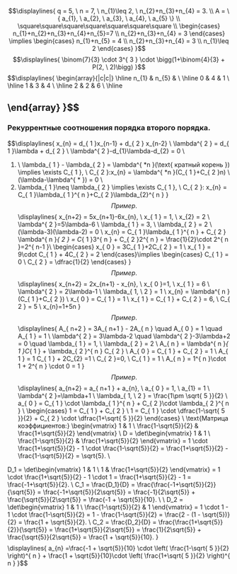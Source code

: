 $$\displaylines{
q = 5, \  n = 7, \  n_{1}\leq 2, \ n_{2}+n_{3}+n_{4} = 3. \\
A = \{ a_{1}, \ a_{2}, \ a_{3}, \ a_{4}, \ a_{5} \} \\
\square\square\square\square\square\square\square \\
\begin{cases}
n_{1}+n_{2}+n_{3}+n_{4}+n_{5}=7  \\
n_{2}+n_{3}+n_{4} = 3
\end{cases} \implies  \begin{cases}
n_{1}+n_{5} = 4 \\
n_{2}+n_{3}+n_{4} = 3  \\
n_{1}\leq 2
\end{cases}
}$$
$$\displaylines{
\binom{7}{3} \cdot 3^{ 3 } \cdot \bigg(1+\binom{4}{3} + P(2, \ 2)\bigg)
}$$
$$\displaylines{
\begin{array}{|c|c|}
\hline 
n_{1} & n_{5} &  \\
\hline 
0 & 4 & 1 \\
\hline 
1 & 3 & 4 \\
\hline 
2 & 2 & 6 \\
\hline 

\end{array}
}$$
---
### Рекуррентные соотношения порядка второго порядка.
$$\displaylines{
x_{n} = d_{ 1 }x_{n-1} + d_{ 2 } x_{n-2} \\
\lambda^{ 2 } = d_{ 1 }\lambda + d_{ 2 } \\
\lambda^{ 2 }-d_{1}\lambda-d_{2} = 0 \\
1) \ \lambda_{ 1 } - \lambda_{ 2 } = \lambda^{ *n }(\text{ кратный корень }) \implies  \exists C_{ 1 }, \ C_{ 2 }:x_{n} = \lambda^{ *n }(C_{ 1 }+C_{ 2 }n) \\
(\lambda-\lambda^{ * }) = 0 \\
2) \lambda_{ 1 }\neq \lambda_{ 2 } \implies  \exists C_{ 1 }, \ C_{ 2 }: x_{n} = C_{ 1 }\lambda_{ 1 }^{ n }+C_{ 2 }\lambda_{2}^{ n }
}$$
Пример.
$$\displaylines{
x_{n+2} = 5x_{n+1}-6x_{n}, \ x_{ 1 } = 1, \ x_{2} = 2 \\
\lambda^{ 2 }=5\lambda-6 \\
\lambda_{ 1 } = 3, \  \lambda_{ 2 } = 2 \\
(\lambda-3)(\lambda-2) = 0 \\
x_{n} = C_{ 1 }\lambda_{ 1 }^{ n } + C_{ 2 } \lambda^{ n }_{ 2 } = C_{ 1 }3^{ n } + C_{ 2 }2^{ n } = \frac{1}{2}\cdot 2^{ n }=2^{ n-1 }\\
\begin{cases}
x_{ 0 } = 3C_{ 1 }+2C_{ 2 } = 1 \\
x_{ 1 } = 9\cdot C_{ 1 } + 4C_{ 2 } = 2 
\end{cases}\implies \begin{cases}
C_{ 1 } = 0  \\
C_{ 2 } = \dfrac{1}{2} 
\end{cases}
}$$
Пример.
$$\displaylines{
x_{n+2} = 2x_{n+1} - x_{n}, \ x_{ 0 }=1, \ x_{ 1 } = 6 \\
\lambda^{ 2 } = 2\lambda-1 \\
\lambda_{ 1, \ 2 } = 1 \\
x_{n} = \lambda^{ n }(C_{ 1 }+C_{ 2 }) \\
x_{ 0 } = C_{ 1 } = 1 \\
x_{ 1 } = C_{ 1 } + C_{ 2 } = 6, \ C_{ 2 } = 5 \\
x_{n}=1+5n
}$$
Пример.
$$\displaylines{
A_{ n+2 } = 3A_{ n+1 } - 2A_{ n } \quad A_{ 0 } = 1 \quad A_{ 1 } = 1 \\
\lambda^{ 2 } = 3\lambda-2 \quad \lambda^{ 2 }-3\lambda+2 = 0 \quad \lambda_{ 1 } = 1, \  \lambda_{ 2 } = 2 \\
A_{ n } = \lambda^{ n }_{ 1 }C_{ 1 } + \lambda_{ 2 }^{ n } C_{ 2 } \\
A_{ 0 } = C_{ 1 } + C_{ 2 } = 1 \\
A_{ 1 } = 1 C_{ 1 } + 2C_{2} =1 \\
C_{ 2 }=0, \ C_{ 1 } = 1 \\
A_{ n } = 1^{ n }\cdot 1 + 2^{ n } \cdot  0  = 1 
} $$
Пример.
$$\displaylines{
a_{n+2} = a_{ n+1 } + a_{n}, \  a_{ 0 } = 1, \ a_{1} = 1 \\
\lambda^{ 2 }=\lambda+1 \\
\lambda_{ 1, \ 2 } = \frac{1\pm \sqrt{ 5 }}{2} \\
a_{ 0 } = C_{ 1 } \cdot  \lambda_{ 1 }^{ n } + C_{ 2 }\cdot \lambda_{ 2 }^{ n } \\
\begin{cases}
1 = C_{ 1 } + C_{ 2 }  \\
1 = C_{ 1 } \cdot  \dfrac{1-\sqrt{ 5 }}{2} + C_{ 2 } \cdot  \dfrac{1+\sqrt{ 5 }}{2} 
\end{cases} \\
\text{Матрица коэффициентов:} \begin{vmatrix} 1 & 1 \\ \frac{1-\sqrt{5}}{2} & \frac{1+\sqrt{5}}{2} \end{vmatrix} \\
D = \det\begin{vmatrix} 1 & 1 \\ \frac{1-\sqrt{5}}{2} & \frac{1+\sqrt{5}}{2} \end{vmatrix} = 1 \cdot \frac{1+\sqrt{5}}{2} - 1 \cdot \frac{1-\sqrt{5}}{2} = \frac{1+\sqrt{5}}{2} - \frac{1-\sqrt{5}}{2} = \sqrt{5}. \\

D_1 = \det\begin{vmatrix} 1 & 1 \\ 1 & \frac{1+\sqrt{5}}{2} \end{vmatrix} = 1 \cdot \frac{1+\sqrt{5}}{2} - 1 \cdot 1 = \frac{1+\sqrt{5}}{2} - 1 = \frac{-1+\sqrt{5}}{2}. \\
C_1 = \frac{D_1}{D} = \frac{\frac{-1+\sqrt{5}}{2}}{\sqrt{5}} = \frac{-1+\sqrt{5}}{2\sqrt{5}} = \frac{-1}{2\sqrt{5}} + \frac{\sqrt{5}}{2\sqrt{5}} = \frac{-1 + \sqrt{5}}{10}. \\
\\
D_2 = \det\begin{vmatrix} 1 & 1 \\ \frac{1-\sqrt{5}}{2} & 1 \end{vmatrix} = 1 \cdot 1 - 1 \cdot \frac{1-\sqrt{5}}{2} = 1 - \frac{1-\sqrt{5}}{2} = \frac{2 - (1 - \sqrt{5})}{2} = \frac{1 + \sqrt{5}}{2}. \\
C_2 = \frac{D_2}{D} = \frac{\frac{1+\sqrt{5}}{2}}{\sqrt{5}} = \frac{1+\sqrt{5}}{2\sqrt{5}} = \frac{1}{2\sqrt{5}} + \frac{\sqrt{5}}{2\sqrt{5}} = \frac{1 + \sqrt{5}}{10}.
}$$
$$\displaylines{
a_{n} =\frac{-1 + \sqrt{5}}{10} \cdot \left( \frac{1-\sqrt{ 5 }}{2}  \right)^{ n } +  \frac{1 + \sqrt{5}}{10}\cdot \left( \frac{1+\sqrt{ 5 }}{2}  \right)^{ n }
}$$
